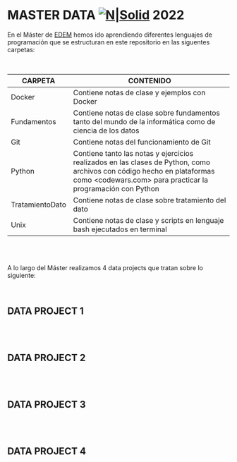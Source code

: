 # MASTER DATA  [![N|Solid](https://edem.eu/wp-content/plugins/edem-shortcodes/public/img/logo-Edem.png)](https://edem.eu)   2022

En el Máster de [EDEM][edem] hemos ido aprendiendo diferentes lenguajes de programación que se estructuran en este repositorio en las siguentes carpetas:

<br>

| CARPETA | CONTENIDO |
| ------ | ------ |
| Docker | Contiene notas de clase y ejemplos con Docker |
| Fundamentos | Contiene notas de clase sobre fundamentos tanto del mundo de la informática como de ciencia de los datos |
| Git | Contiene notas del funcionamiento de Git |
| Python | Contiene tanto las notas y ejercicios realizados en las clases de Python, como archivos con código hecho en plataformas como <codewars.com> para practicar la programación con Python |
| TratamientoDato | Contiene notas de clase sobre tratamiento del dato |
| Unix | Contiene notas de clase y scripts en lenguaje bash ejecutados en terminal |


<br>
<br>

A lo largo del Máster realizamos 4 data projects que tratan sobre lo siguiente:

<br>

## DATA PROJECT 1


<br>



<br>

## DATA PROJECT 2


<br>



<br>

## DATA PROJECT 3


<br>


<br>

## DATA PROJECT 4


<br>







[//]: # (These are reference links used in the body of this note and get stripped out when the markdown processor does its job.)

[edem]: <https://edem.eu>

